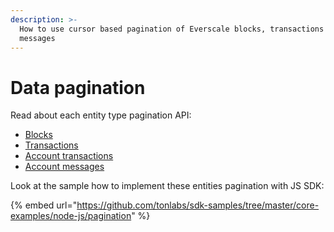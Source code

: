 ```yaml
---
description: >-
  How to use cursor based pagination of Everscale blocks, transactions and
  messages
---
```


# Data pagination

Read about each entity type pagination API:

* [Blocks](https://docs.everplatform.dev/samples/graphql-samples/blocks#blocks-pagination)
* [Transactions](https://docs.everplatform.dev/samples/graphql-samples/transactions#paginate-blockchain-transactions)
* [Account transactions](https://docs.everplatform.dev/samples/graphql-samples/accounts#get-transactions-within-block-seqno-range)
* [Account messages](https://docs.everplatform.dev/samples/graphql-samples/accounts#get-messages-within-block-range)

Look at the sample how to implement these entities pagination with JS SDK:

{% embed url="https://github.com/tonlabs/sdk-samples/tree/master/core-examples/node-js/pagination" %}

